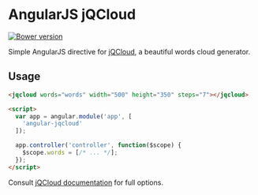 # AngularJS jQCloud

[![Bower version](https://badge.fury.io/bo/angular-jqcloud.svg)](http://badge.fury.io/bo/angular-jqcloud)

Simple AngularJS directive for [jQCloud](https://github.com/mistic100/jQCloud), a beautiful words cloud generator.

## Usage

```html
<jqcloud words="words" width="500" height="350" steps="7"></jqcloud>

<script>
  var app = angular.module('app', [
    'angular-jqcloud'
  ]);

  app.controller('controller', function($scope) {
    $scope.words = [/* ... */];
  });
</script>
```

Consult [jQCloud documentation](http://mistic100.github.io/jQCloud) for full options.
